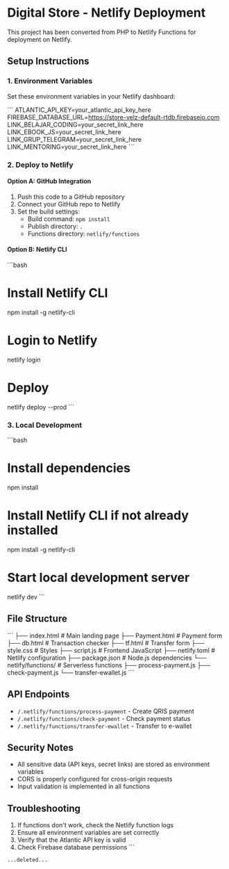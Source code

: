 # Digital Store - Netlify Deployment

This project has been converted from PHP to Netlify Functions for deployment on Netlify.

## Setup Instructions

### 1. Environment Variables
Set these environment variables in your Netlify dashboard:

\`\`\`
ATLANTIC_API_KEY=your_atlantic_api_key_here
FIREBASE_DATABASE_URL=https://store-velz-default-rtdb.firebaseio.com
LINK_BELAJAR_CODING=your_secret_link_here
LINK_EBOOK_JS=your_secret_link_here
LINK_GRUP_TELEGRAM=your_secret_link_here
LINK_MENTORING=your_secret_link_here
\`\`\`

### 2. Deploy to Netlify

#### Option A: GitHub Integration
1. Push this code to a GitHub repository
2. Connect your GitHub repo to Netlify
3. Set the build settings:
   - Build command: `npm install`
   - Publish directory: `.`
   - Functions directory: `netlify/functions`

#### Option B: Netlify CLI
\`\`\`bash
# Install Netlify CLI
npm install -g netlify-cli

# Login to Netlify
netlify login

# Deploy
netlify deploy --prod
\`\`\`

### 3. Local Development
\`\`\`bash
# Install dependencies
npm install

# Install Netlify CLI if not already installed
npm install -g netlify-cli

# Start local development server
netlify dev
\`\`\`

## File Structure
\`\`\`
├── index.html              # Main landing page
├── Payment.html           # Payment form
├── db.html               # Transaction checker
├── tf.html               # Transfer form
├── style.css             # Styles
├── script.js             # Frontend JavaScript
├── netlify.toml          # Netlify configuration
├── package.json          # Node.js dependencies
└── netlify/functions/    # Serverless functions
    ├── process-payment.js
    ├── check-payment.js
    └── transfer-ewallet.js
\`\`\`

## API Endpoints
- `/.netlify/functions/process-payment` - Create QRIS payment
- `/.netlify/functions/check-payment` - Check payment status
- `/.netlify/functions/transfer-ewallet` - Transfer to e-wallet

## Security Notes
- All sensitive data (API keys, secret links) are stored as environment variables
- CORS is properly configured for cross-origin requests
- Input validation is implemented in all functions

## Troubleshooting
1. If functions don't work, check the Netlify function logs
2. Ensure all environment variables are set correctly
3. Verify that the Atlantic API key is valid
4. Check Firebase database permissions
\`\`\`

```typescriptreact file="process_payment.php" isDeleted="true"
...deleted...
